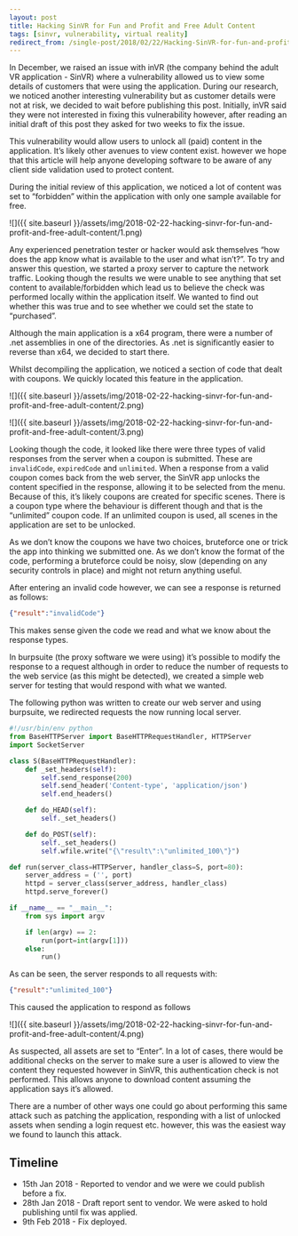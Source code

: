```yaml
---
layout: post
title: Hacking SinVR for Fun and Profit and Free Adult Content
tags: [sinvr, vulnerability, virtual reality]
redirect_from: /single-post/2018/02/22/Hacking-SinVR-for-fun-and-profit-and-free-adult-content
---
```

In December, we raised an issue with inVR (the company behind the adult VR application - SinVR) where a vulnerability allowed us to view some details of customers that were using the application. During our research, we noticed another interesting vulnerability but as customer details were not at risk, we decided to wait before publishing this post. Initially, inVR said they were not interested in fixing this vulnerability however, after reading an initial draft of this post they asked for two weeks to fix the issue.

This vulnerability would allow users to unlock all (paid) content in the application. It’s likely other avenues to view content exist. however we hope that this article will help anyone developing software to be aware of any client side validation used to protect content.

During the initial review of this application, we noticed a lot of content was set to “forbidden” within the application with only one sample available for free.

![]({{ site.baseurl }}/assets/img/2018-02-22-hacking-sinvr-for-fun-and-profit-and-free-adult-content/1.png)

Any experienced penetration tester or hacker would ask themselves “how does the app know what is available to the user and what isn’t?”. To try and answer this question, we started a proxy server to capture the network traffic. Looking though the results we were unable to see anything that set content to available/forbidden which lead us to believe the check was performed locally within the application itself. We wanted to find out whether this was true and to see whether we could set the state to “purchased”.

Although the main application is a x64 program, there were a number of .net assemblies in one of the directories. As .net is significantly easier to reverse than x64, we decided to start there.

Whilst decompiling the application, we noticed a section of code that dealt with coupons. We quickly located this feature in the application.

![]({{ site.baseurl }}/assets/img/2018-02-22-hacking-sinvr-for-fun-and-profit-and-free-adult-content/2.png)

![]({{ site.baseurl }}/assets/img/2018-02-22-hacking-sinvr-for-fun-and-profit-and-free-adult-content/3.png)

Looking though the code, it looked like there were three types of valid responses from the server when a coupon is submitted. These are `invalidCode`, `expiredCode` and `unlimited`. When a response from a valid coupon comes back from the web server, the SinVR app unlocks the content specified in the response, allowing it to be selected from the menu. Because of this, it’s likely coupons are created for specific scenes. There is a coupon type where the behaviour is different though and that is the “unlimited” coupon code. If an unlimited coupon is used, all scenes in the application are set to be unlocked.

As we don’t know the coupons we have two choices, bruteforce one or trick the app into thinking we submitted one. As we don’t know the format of the code, performing a bruteforce could be noisy, slow (depending on any security controls in place) and might not return anything useful.

After entering an invalid code however, we can see a response is returned as follows:

```json
{"result":"invalidCode"}
```

This makes sense given the code we read and what we know about the response types.

In burpsuite (the proxy software we were using) it’s possible to modify the response to a request although in order to reduce the number of requests to the web service (as this might be detected), we created a simple web server for testing that would respond with what we wanted.

The following python was written to create our web server and using burpsuite, we redirected requests the now running local server.

```python
#!/usr/bin/env python
from BaseHTTPServer import BaseHTTPRequestHandler, HTTPServer
import SocketServer

class S(BaseHTTPRequestHandler):
    def _set_headers(self):
        self.send_response(200)
        self.send_header('Content-type', 'application/json')
        self.end_headers()

    def do_HEAD(self):
        self._set_headers()

    def do_POST(self):
        self._set_headers()
        self.wfile.write("{\"result\":\"unlimited_100\"}")

def run(server_class=HTTPServer, handler_class=S, port=80):
    server_address = ('', port)
    httpd = server_class(server_address, handler_class)
    httpd.serve_forever()

if __name__ == "__main__":
    from sys import argv

    if len(argv) == 2:
        run(port=int(argv[1]))
    else:
        run()
```

As can be seen, the server responds to all requests with:

```json
{"result":"unlimited_100"}
```

This caused the application to respond as follows

![]({{ site.baseurl }}/assets/img/2018-02-22-hacking-sinvr-for-fun-and-profit-and-free-adult-content/4.png)

As suspected, all assets are set to “Enter”. In a lot of cases, there would be additional checks on the server to make sure a user is allowed to view the content they requested however in SinVR, this authentication check is not performed. This allows anyone to download content assuming the application says it’s allowed.

There are a number of other ways one could go about performing this same attack such as patching the application, responding with a list of unlocked assets when sending a login request etc. however, this was the easiest way we found to launch this attack.

## Timeline
* 15th Jan 2018 - Reported to vendor and we were we could publish before a fix.
* 28th Jan 2018 - Draft report sent to vendor. We were asked to hold publishing until fix was applied.
* 9th Feb 2018 - Fix deployed.
